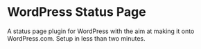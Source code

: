 WordPress Status Page
==============

A status page plugin for WordPress with the aim at making it onto WordPress.com. Setup in less than two minutes.
